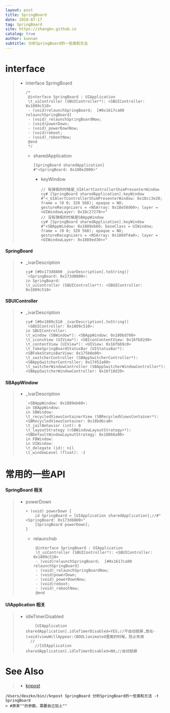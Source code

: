 ```yaml
---
layout: post
title: SpringBoard
date: 2018-07-17
tag: SpringBoard
site: https://zhangkn.github.io
catalog: true
author: kunnan
subtitle: 分析SpringBoard的一些类和方法
---
```




# interface 



> * interface SpringBoard 
>
>   
>
>   ```
>   /*
>    @interface SpringBoard : UIApplication
>    \t_uiController (SBUIController*): <SBUIController: 0x1809c510>
>    - (void)relaunchSpringBoard;  [#0x1617ca00 relaunchSpringBoard]
>    - (void)_relaunchSpringBoardNow;
>    - (void)powerDown;
>    - (void)_powerDownNow;
>    - (void)reboot;
>    - (void)_rebootNow;
>    @end
>    */
>   ```
>
>   * sharedApplication 
>
>     ```
>     [SpringBoard sharedApplication]
>     #"<SpringBoard: 0x180e2000>"
>     ```
>
>     * keyWindow 
>
>       ```
>       // 有弹框的时候是_UIAlertControllerShimPresenterWindow
>       cy# [SpringBoard sharedApplication].keyWindow
>       #"<_UIAlertControllerShimPresenterWindow: 0x18cc3e20; frame = (0 0; 320 568); opaque = NO; gestureRecognizers = <NSArray: 0x18e58d60>; layer = <UIWindowLayer: 0x18c27270>>"
>       // 没有弹框的时候是SBAppWindow
>       cy# [SpringBoard sharedApplication].keyWindow
>       #"<SBAppWindow: 0x1889eb60; baseClass = UIWindow; frame = (0 0; 320 568); opaque = NO; gestureRecognizers = <NSArray: 0x1889f4a0>; layer = <UIWindowLayer: 0x1889ed30>>"
>       ```
>
>       



#### SpringBoard 

> * _ivarDescription 
>
>   ```
>   cy# [#0x173d8800 _ivarDescription].toString()
>   `<SpringBoard: 0x173d8800>:
>   in SpringBoard:
>   \t_uiController (SBUIController*): <SBUIController: 0x1809c510>
>   ```
>
>   



#### SBUIController 

> * _ivarDescription 
>
>   ```
>   cy# [#0x1809c510 _ivarDescription].toString()
>   `<SBUIController: 0x1809c510>:
>   in SBUIController:
>   \t_window (SBWindow*): <SBAppWindow: 0x180bd700>
>   \t_iconsView (UIView*): <SBIconContentView: 0x16fb82d0>
>   \t_contentView (UIView*): <UIView: 0x16fb69c0>
>   \t_fakeSpringBoardStatusBar (UIStatusBar*): <SBFakeStatusBarView: 0x175b0e00>
>   \t_switcherController (SBAppSwitcherController*): <SBAppSwitcherController: 0x17452a00>
>   \t_switcherWindowController (SBAppSwitcherWindowController*): <SBAppSwitcherWindowController: 0x16f18d20>
>   ```
>
>   

#### SBAppWindow 

> * _ivarDescription 
>
>   ```
>   `<SBAppWindow: 0x1889eb60>:
>   in SBAppWindow:
>   in SBWindow:
>   \t_recycledViewsContainerView (SBRecycledViewsContainer*): <SBRecycledViewsContainer: 0x18bd6ca0>
>   \t_jailBehavior (int): 0
>   \t_layoutStrategy (<SBWindowLayoutStrategy>*): <SBDefaultWindowLayoutStrategy: 0x18866a90>
>   in FBWindow:
>   in UIWindow:
>   \t_delegate (id): nil
>   \t_windowLevel (float): -1
>   ```
>
>   



# 常用的一些API



#### SpringBoard  相关

> * powerDown 
>
>   ```
>   + (void) powerDown {
>       id SpringBoard = [UIApplication sharedApplication];//#"<SpringBoard: 0x173d8800>"
>       [SpringBoard powerDown];
>   }
>   ```
>
>   * relaunchsb
>
>     ```
>      @interface SpringBoard : UIApplication
>      \t_uiController (SBUIController*): <SBUIController: 0x1809c510>
>      - (void)relaunchSpringBoard;  [#0x1617ca00 relaunchSpringBoard]
>      - (void)_relaunchSpringBoardNow;
>      - (void)powerDown;
>      - (void)_powerDownNow;
>      - (void)reboot;
>      - (void)_rebootNow;
>      @end
>     ```
>
>     

#### UIApplication  相关

> * idleTimerDisabled 
>
>   ```
>       [UIApplication sharedApplication].idleTimerDisabled=YES;//不自动锁屏,放在-(void)viewWillAppear:(BOOL)animated里面的时候，防止失效
>     //
>       //[UIApplication sharedApplication].idleTimerDisabled=NO;//自动锁屏
>   ```
>
>   

# See Also 

>* [knpost](https://github.com/zhangkn/KNBin/blob/master/knpost) 
>
```
/Users/devzkn/bin//knpost SpringBoard 分析SpringBoard的一些类和方法 -t SpringBoard
> #原来""的参数，需要自己加上""
```

